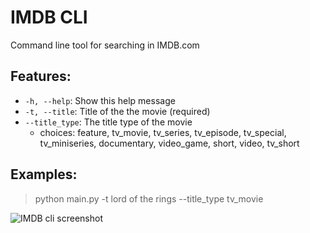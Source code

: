 # IMDB CLI

Command line tool for searching in IMDB.com

## Features:
- `-h, --help`:   Show this help message
- `-t, --title`:  Title of the the movie (required)
- `--title_type`: The title type of the movie
  - choices: feature, tv_movie, tv_series, tv_episode, tv_special, tv_miniseries, documentary, video_game, short, video, tv_short


## Examples:
> python main.py -t lord of the rings --title_type tv_movie

![IMDB cli screenshot](https://serving.photos.photobox.com/409676075ac40445db8bbffc009830904f4e2822aba7676b5df46a3ad2066e06f057085a.jpg)
